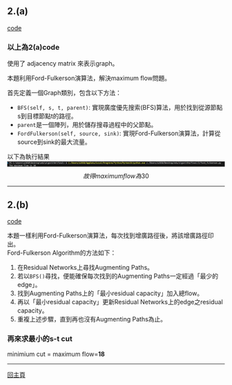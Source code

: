 ## **2.(a)** ##

[code](https://github.com/Noircoda/algorithm_final/blob/main/2/ford_fulkerson.py)
### 以上為2(a)code  ###
使用了 adjacency matrix 來表示graph。

本題利用Ford-Fulkerson演算法，解決maximum flow問題。

首先定義一個Graph類別，包含以下方法：
- `BFS(self, s, t, parent)`: 實現廣度優先搜索(BFS)算法，用於找到從源節點s到目標節點t的路徑。
- `parent`是一個陣列，用於儲存搜尋過程中的父節點。
- `FordFulkerson(self, source, sink)`: 實現Ford-Fulkerson演算法，計算從source到sink的最大流量。
    

以下為執行結果
![alt text](pics/2(a)result.jpg "2(a) result")  
$$故得maximum flow為30$$
****************************************************************
## **2.(b)** ##  
[code](https://github.com/Noircoda/algorithm_final/blob/main/2/augmenting_path.py)  

本題一樣利用Ford-Fulkerson演算法，每次找到增廣路徑後，將該增廣路徑印出。  
Ford-Fulkerson Algorithm的方法如下：

1. 在Residual Networks上尋找Augmenting Paths。
2. 若以`BFS()`尋找，便能確保每次找到的Augmenting Paths一定經過「最少的edge」。
3. 找到Augmenting Paths上的「最小residual capacity」加入總flow。
4. 再以「最小residual capacity」更新Residual Networks上的edge之residual capacity。
5. 重複上述步驟，直到再也沒有Augmenting Paths為止。


### 再來求最小的s-t cut ###
minimium cut = maximum flow=**18**

****************************************************************
[回主頁](https://github.com/Noircoda/algorithm_final/blob/82912cf601b3bac25ea72d4023940b8c1a658697)
